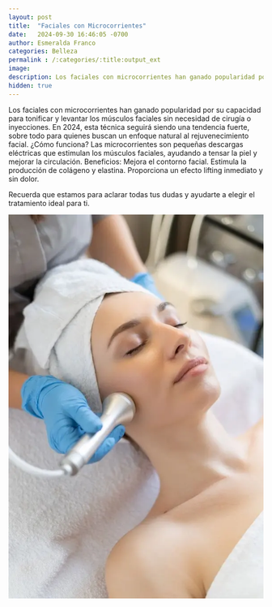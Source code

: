 ```yaml
---
layout: post
title:  "Faciales con Microcorrientes"
date:   2024-09-30 16:46:05 -0700
author: Esmeralda Franco
categories: Belleza
permalink : /:categories/:title:output_ext
image: 
description: Los faciales con microcorrientes han ganado popularidad por su capacidad para tonificar y levantar los músculos faciales sin necesidad de cirugía o inyecciones. En 2024, esta técnica seguirá siendo una tendencia fuerte, sobre todo para quienes buscan un enfoque natural al rejuvenecimiento facial.
hidden: true
---
```


Los faciales con microcorrientes han ganado popularidad por su capacidad para tonificar y levantar los músculos faciales sin necesidad de cirugía o inyecciones. En 2024, esta técnica seguirá siendo una tendencia fuerte, sobre todo para quienes buscan un enfoque natural al rejuvenecimiento facial.
¿Cómo funciona? Las microcorrientes son pequeñas descargas eléctricas que estimulan los músculos faciales, ayudando a tensar la piel y mejorar la circulación.
Beneficios:
Mejora el contorno facial.
Estimula la producción de colágeno y elastina.
Proporciona un efecto lifting inmediato y sin dolor.

Recuerda que estamos para aclarar todas tus dudas y ayudarte a elegir el tratamiento ideal para ti.

<img src="/img/blog/Faciales-con-Microcorrientes.jpg.webp" class="img-fluid" alt="Máscara LED y Terapia de Luz">